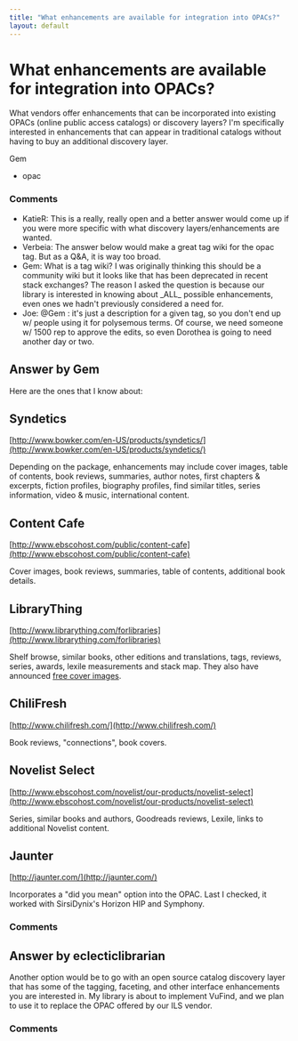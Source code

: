 ```yaml
---
title: "What enhancements are available for integration into OPACs?"
layout: default
---
```

What enhancements are available for integration into OPACs?
=====================
What vendors offer enhancements that can be incorporated into existing
OPACs (online public access catalogs) or discovery layers? I'm
specifically interested in enhancements that can appear in traditional
catalogs without having to buy an additional discovery layer.

Gem

<ul class="tags"><li class="tag">opac</li></ul>

### Comments ###
* KatieR: This is a really, really open and a better answer would come up if you
were more specific with what discovery layers/enhancements are wanted.
* Verbeia: The answer below would make a great tag wiki for the opac tag. But as a
Q&A, it is way too broad.
* Gem: What is a tag wiki? I was originally thinking this should be a community
wiki but it looks like that has been deprecated in recent stack
exchanges? The reason I asked the question is because our library is
interested in knowing about \_ALL\_ possible enhancements, even ones we
hadn't previously considered a need for.
* Joe: @Gem : it's just a description for a given tag, so you don't end up w/
people using it for polysemous terms. Of course, we need someone w/ 1500
rep to approve the edits, so even Dorothea is going to need another day
or two.


Answer by Gem
----------------
Here are the ones that I know about:

Syndetics
---------

[http://www.bowker.com/en-US/products/syndetics/](http://www.bowker.com/en-US/products/syndetics/)

Depending on the package, enhancements may include cover images, table
of contents, book reviews, summaries, author notes, first chapters &
excerpts, fiction profiles, biography profiles, find similar titles,
series information, video & music, international content.

Content Cafe
------------

[http://www.ebscohost.com/public/content-cafe](http://www.ebscohost.com/public/content-cafe)

Cover images, book reviews, summaries, table of contents, additional
book details.

LibraryThing
------------

[http://www.librarything.com/forlibraries](http://www.librarything.com/forlibraries)

Shelf browse, similar books, other editions and translations, tags,
reviews, series, awards, lexile measurements and stack map. They also
have announced [free cover
images](http://www.librarything.com/blogs/librarything/2008/08/a-million-free-covers-from-librarything/).

ChiliFresh
----------

[http://www.chilifresh.com/](http://www.chilifresh.com/)

Book reviews, "connections", book covers.

Novelist Select
---------------

[http://www.ebscohost.com/novelist/our-products/novelist-select](http://www.ebscohost.com/novelist/our-products/novelist-select)

Series, similar books and authors, Goodreads reviews, Lexile, links to
additional Novelist content.

Jaunter
-------

[http://jaunter.com/](http://jaunter.com/)

Incorporates a "did you mean" option into the OPAC. Last I checked, it
worked with SirsiDynix's Horizon HIP and Symphony.

### Comments ###

Answer by eclecticlibrarian
----------------
Another option would be to go with an open source catalog discovery
layer that has some of the tagging, faceting, and other interface
enhancements you are interested in. My library is about to implement
VuFind, and we plan to use it to replace the OPAC offered by our ILS
vendor.

### Comments ###

